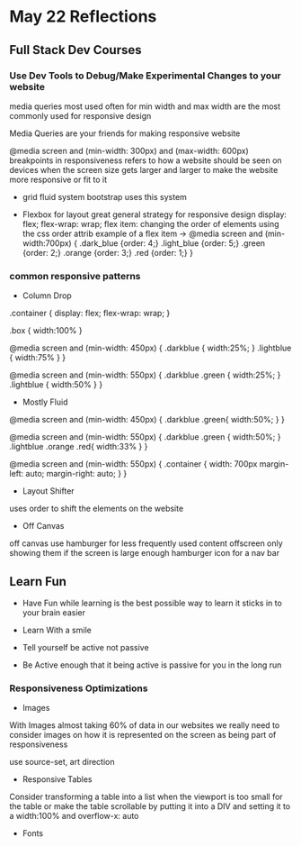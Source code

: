 # May 22 Reflections

## Full Stack Dev Courses

### Use Dev Tools to Debug/Make Experimental Changes to your website

media queries most used often for min width and max width are the most commonly used for responsive design

Media Queries are your friends for making responsive website

@media screen and (min-width: 300px) and (max-width: 600px)
breakpoints in responsiveness refers to how a website should be seen on devices when the screen size gets larger and larger to make the website more responsive or fit to it

* grid fluid system bootstrap uses this system

* Flexbox for layout great general strategy for responsive design
    display: flex;
    flex-wrap: wrap;
    flex item: changing the order of elements using the css order attrib
 example of a flex item   -> @media screen and (min-width:700px) {
        .dark_blue {order: 4;}
        .light_blue {order: 5;}
        .green {order: 2;}
        .orange {order: 3;}
        .red {order: 1;}
    }

### common responsive patterns

* Column Drop

.container {
    display: flex;
    flex-wrap: wrap;
}

.box {
    width:100%
}

@media screen and (min-width: 450px) {
    .darkblue {
        width:25%;
    }
    .lightblue {
        width:75%
    }
}

@media screen and (min-width: 550px) {
    .darkblue .green {
        width:25%;
    }
    .lightblue {
        width:50%
    }
}

* Mostly Fluid

@media screen and (min-width: 450px) {
    .darkblue .green{
        width:50%;
    }
}

@media screen and (min-width: 550px) {
    .darkblue .green {
        width:50%;
    }
    .lightblue .orange .red{
        width:33%
    }
}

@media screen and (min-width: 550px) {
    .container {
        width: 700px
        margin-left: auto;
        margin-right: auto;
    }
}

* Layout Shifter

uses order to shift the elements on the website

* Off Canvas

off canvas use hamburger for less frequently used content offscreen only showing them if the screen is large enough
hamburger icon for a nav bar

## Learn Fun

* Have Fun while learning is the best possible way to learn it sticks in to your brain easier

* Learn With a smile

* Tell yourself be active not passive

* Be Active enough that it being active is passive for you in the long run

### Responsiveness Optimizations

* Images

With Images almost taking 60% of data in our websites we really need to consider images on how it is represented on the screen as being part of responsiveness

use source-set, art direction

* Responsive Tables

Consider transforming a table into a list when the viewport is too small for the table
or make the table scrollable by putting it into a DIV and setting it to a width:100% and overflow-x: auto

* Fonts